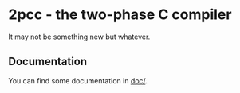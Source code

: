 # 2pcc - the two-phase C compiler

It may not be something new but whatever.

## Documentation

You can find some documentation in [doc/](./doc/).
